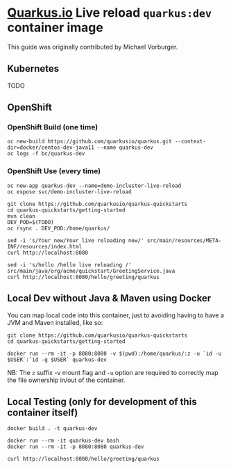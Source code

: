 # [Quarkus.io](http://quarkus.io) Live reload `quarkus:dev` container image

This guide was originally contributed by Michael Vorburger.

## Kubernetes

TODO

## OpenShift

### OpenShift Build (one time)

    oc new-build https://github.com/quarkusio/quarkus.git --context-dir=docker/centos-dev-java11 --name quarkus-dev
    oc logs -f bc/quarkus-dev

### OpenShift Use (every time)

    oc new-app quarkus-dev --name=demo-incluster-live-reload
    oc expose svc/demo-incluster-live-reload

    git clone https://github.com/quarkusio/quarkus-quickstarts
    cd quarkus-quickstarts/getting-started
    mvn clean
    DEV_POD=$(TODO)
    oc rsync . DEV_POD:/home/quarkus/

    sed -i 's/Your new/Your live reloading new/' src/main/resources/META-INF/resources/index.html
    curl http://localhost:8080

    sed -i 's/hello /hello live reloading /' src/main/java/org/acme/quickstart/GreetingService.java
    curl http://localhost:8080/hello/greeting/quarkus

## Local Dev without Java & Maven using Docker

You can map local code into this container, just to avoiding having to have a JVM and Maven installed, like so:

    git clone https://github.com/quarkusio/quarkus-quickstarts
    cd quarkus-quickstarts/getting-started

    docker run --rm -it -p 8080:8080 -v $(pwd):/home/quarkus/:z -u `id -u $USER`:`id -g $USER` quarkus-dev

NB: The `z` suffix -v mount flag and `-u` option are required to correctly map the file ownership in/out of the container.

## Local Testing (only for development of this container itself)

    docker build . -t quarkus-dev

    docker run --rm -it quarkus-dev bash
    docker run --rm -it -p 8080:8080 quarkus-dev

    curl http://localhost:8080/hello/greeting/quarkus
